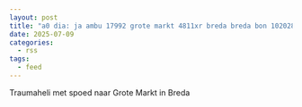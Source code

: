 ```yaml
---
layout: post
title: "a0 dia: ja ambu 17992 grote markt 4811xr breda breda bon 102028"
date: 2025-07-09
categories: 
  - rss
tags: 
  - feed
---
```


Traumaheli met spoed naar Grote Markt in Breda
